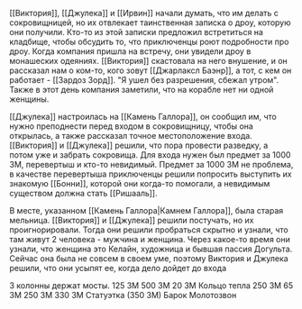 [[Виктория]], [[Джулека]] и [[Ирвин]] начали думать, что им делать с сокровищницей, но их отвлекает таинственная записка о дроу, которую они получили. Кто-то из этой записки предложил встретиться на кладбище, чтобы обсудить то, что приключенцы роют подробности про дроу.
Когда компания пришла на встречу, они увидели дроу в монашеских одеяниях. [[Виктория]] скастовала на него внушение, и он рассказал нам о ком-то, кого зовут [[Джарлаксл Баэнр]], а тот, с кем он работает - [[Зардоз Зорд]]. "Я ушел без разрешения, сбежал утром".
Также в этот день компания заметили, что на корабле нет ни одной женщины.

[[Джулека]] настроилась на [[Камень Галлора]], он сообщил им, что нужно преподнести перед входом в сокровищницу, чтобы она открылась, а также рассказал точное местоположение входа. [[Виктория]] и [[Джулека]] решили, что пора провести разведку, а потом уже и забрать сокровища. Для входа нужен был предмет за 1000 ЗМ, перевертыш и кто-то невидимый. Предмет за 1000 ЗМ не проблема, в качестве перевертыша приключенцы решили попросить выступить их знакомую [[Бонни]], которой они когда-то помогали, а невидимым существом должна стать [[Ришааль]].

В месте, указанном [[Камень Галлора|Камнем Галлора]], была старая мельница. [[Виктория]] и [[Джулека]] решили постучать, но их проигнорировали. Тогда они решили пробраться скрытно и узнали, что там живут 2 человека - мужчина и женщина. Через какое-то время они узнали, что женщина это Келайн, художница и бывшая пассия Догульта. Сейчас она была не совсем в своем уме, поэтому Виктория и Джулека решили, что они усыпят ее, когда дело дойдет до входа 

3 колонны держат мосты.
125 ЗМ
500 ЗМ
20 ЗМ
Кольцо тепла
250 ЗМ
65 ЗМ
250 ЗМ
330 ЗМ
Статуэтка (350 ЗМ)
Барок Молотозвон